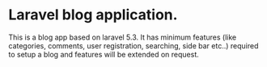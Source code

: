 # Laravel blog application. 

This is a blog app based on laravel 5.3. It has minimum features (like categories, comments, user registration, searching, side bar etc..) required to setup a blog and features will be extended on request. 
